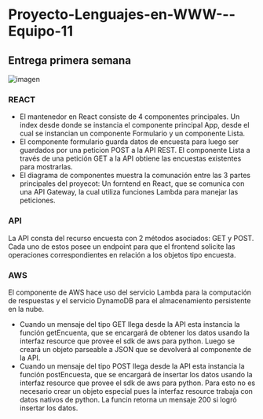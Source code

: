 # Proyecto-Lenguajes-en-WWW---Equipo-11

## Entrega primera semana

![imagen](https://user-images.githubusercontent.com/50089089/127596038-99a42f04-5d0d-4565-8c90-d797ede2b111.png)

### REACT
* El mantenedor en React consiste de 4 componentes principales. Un index desde donde se instancia el componente principal App, desde el cual se instancian un componente Formulario y un componente Lista.
* El componente formulario guarda datos de encuesta para luego ser guardados por una peticion POST a la API REST. El componente Lista a través de una petición GET a la API obtiene las encuestas existentes para mostrarlas.
* El diagrama de componentes muestra la comunación entre las 3 partes principales del proyecot: Un forntend en React, que se comunica con una API Gateway, la cual utiliza funciones Lambda para manejar las peticiones.

### API
La API consta del recurso encuesta con 2 métodos asociados: GET y POST. Cada uno de estos posee un endpoint para que el frontend solicite las operaciones correspondientes en relación a los objetos tipo encuesta.

### AWS
El componente de AWS hace uso del servicio Lambda para la computación de respuestas y el servicio DynamoDB para el almacenamiento persistente en la nube.

* Cuando un mensaje del tipo GET llega desde la API esta instancia la función getEncuenta, que se encargará de obtener los datos usando la interfaz resource que provee el sdk de aws para python. Luego se creará un objeto parseable a JSON que se devolverá al componente de la API.
* Cuando un mensaje del tipo POST llega desde la API esta instancia la función postEncuesta, que se encargará de insertar los datos usando la interfaz resource que provee el sdk de aws para python. Para esto no es necesario crear un objeto especial pues la interfaz  resource trabaja con datos nativos de python. La funcin retorna un mensaje 200 si logró insertar los datos.
